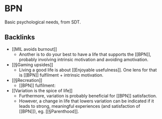 # BPN
Basic psychological needs, from SDT.

## Backlinks
* [[MIL avoids burnout]]
	* Another is to do your best to have a life that supports the [[BPN]], probably involving intrinsic motivation and avoiding amotivation.
* [[§Gaming upsides]]
	* Living a good life is about  [[Enjoyable usefulness]]. One lens for that is [[BPN]] fulfilment + intrinsic motivation.
* [[§Recreation]]
	* [[BPN]] fulfilment:
* [[Variation is the spice of life]]
	* Furthermore, variation is probably beneficial for [[BPN]] satisfaction.
	* However, a change in life that lowers variation can be indicated if it leads to strong, meaningful experiences (and satisfaction of [[BPN]]), eg. [[§Parenthood]].

<!-- {BearID:8F635FC2-3C2F-45C4-9695-EFB7FAC1BD47-2582-000004A86229091A} -->
